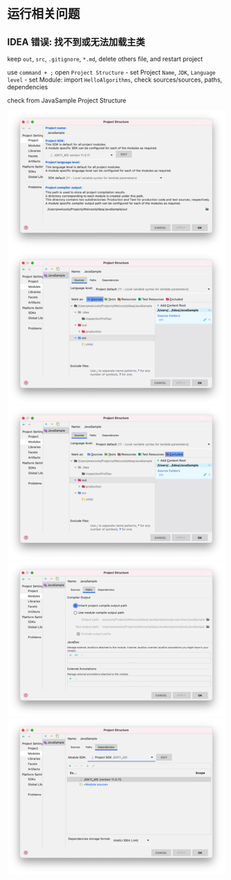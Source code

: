 # 运行相关问题

## IDEA 错误: 找不到或无法加载主类

keep `out`, `src`, `.gitignore`, `*.md`, delete others file, and restart project

use `command + ;` open `Project Structure`
    - set Project `Name`, `JDK`, `Language level`
    - set Module: import `HelloAlgorithms`, check sources/sources, paths, dependencies

check from JavaSample Project Structure

![ProjectSetting_Project](media/sample/ProjectSetting_Project.jpg)
![ProjectSetting_Module_Sources_Sources](media/sample/ProjectSetting_Module_Sources_Sources.jpg)
![ProjectSetting_Module_Sources_Excluded](media/sample/ProjectSetting_Module_Sources_Excluded.jpg)
![ProjectSetting_Module_Paths](media/sample/ProjectSetting_Module_Paths.jpg)
![ProjectSetting_Module_Dependencies](media/sample/ProjectSetting_Module_Dependencies.jpg)
